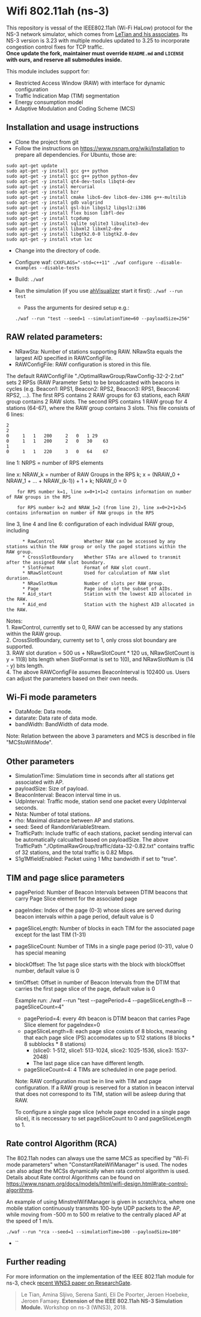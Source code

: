# Wifi 802.11ah (ns-3) 
This repository is vessal of the IEEE802.11ah (Wi-Fi HaLow) protocol for the NS-3 network simulator, which comes from [LeTian and his associates](https://github.com/imec-idlab/IEEE-802.11ah-ns-3). Its NS-3 version is 3.23 with multiple modules updated to 3.25 to incorporate congestion control fixes for TCP traffic.<br>
**Once update the fork, maintainer must override `README.md` and `LICENSE` with ours, and reserve all submodules inside.**

This module includes support for:
* Restricted Access Window (RAW) with interface for dynamic configuration
* Traffic Indication Map (TIM) segmentation 
* Energy consumption model
* Adaptive Modulation and Coding Scheme (MCS)

## Installation and usage instructions
* Clone the project from git
* Follow the instructions on https://www.nsnam.org/wiki/Installation to prepare all dependencies. For Ubuntu, those are:
```
sudo apt-get update
sudo apt-get -y install gcc g++ python
sudo apt-get -y install gcc g++ python python-dev
sudo apt-get -y install qt4-dev-tools libqt4-dev
sudo apt-get -y install mercurial
sudo apt-get -y install bzr
sudo apt-get -y install cmake libc6-dev libc6-dev-i386 g++-multilib
sudo apt-get -y install gdb valgrind
sudo apt-get -y install gsl-bin libgsl2 libgsl2:i386
sudo apt-get -y install flex bison libfl-dev
sudo apt-get -y install tcpdump
sudo apt-get -y install sqlite sqlite3 libsqlite3-dev
sudo apt-get -y install libxml2 libxml2-dev
sudo apt-get -y install libgtk2.0-0 libgtk2.0-dev
sudo apt-get -y install vtun lxc
```
* Change into the directory of code.  
* Configure waf:
`CXXFLAGS="-std=c++11" ./waf configure --disable-examples --disable-tests`
* Build:
`./waf`
* Run the simulation (if you use [ahVisualizer](https://github.com/imec-idlab/ahVisualizer) start it first):
`./waf --run test`
    * Pass the arguments for desired setup e.g.:
    
    `./waf --run "test --seed=1 --simulationTime=60 --payloadSize=256"`
  
  
## RAW related parameters:
* NRawSta:             Number of stations supporting RAW. NRawSta equals the largest AID specified in RAWConfigFile.
* RAWConfigFile:       RAW configuration is stored in this file.

The default RAWConfigFile "./OptimalRawGroup/RawConfig-32-2-2.txt" sets 2 RPSs (RAW Parameter Sets) to be broadcasted with beacons in cycles (e.g. Beacon1: RPS1, Beacon2: RPS2, Beacon3: RPS1, Beacon4: RPS2, ...). The first RPS contains 2 RAW groups for 63 stations, each RAW group contains 2 RAW slots. The second RPS contains 1 RAW group for 4 stations (64-67), where the RAW group contains 3 slots. This file consists of 6 lines:

```
2
2
0	  1	  1	  200	  2	  0	  1	29
0	  1	  1	  200	  2	  0	  30	63
1
0	  1	  1	  220	  3	  0	  64	67
```
line 1: NRPS = number of RPS elements

line x: NRAW_k = number of RAW Groups in the RPS k; x = (NRAW_0 + NRAW_1 + ... + NRAW_(k-1)) + 1 + k; NRAW_0 = 0 

        for RPS number k=1, line x=0+1+1=2 contains information on number of RAW groups in the RPS
        
        for RPS number k=2 and NRAW_1=2 (from line 2), line x=0+2+1+2=5 contains information on number of RAW groups in the RPS
        
line 3, line 4 and line 6: configuration of each individual RAW group, including

          * RawControl           Whether RAW can be accessed by any stations within the RAW group or only the paged stations within the RAW group.  
          * CrossSlotBoundary    Whether STAs are allowed to transmit after the assigned RAW slot boundary.
          * SlotFormat           Format of RAW slot count.                 
          * NRawSlotCount        Used for calculation of RAW slot duration.   
          * NRawSlotNum          Number of slots per RAW group.                     
          * Page                 Page index of the subset of AIDs.
          * Aid_start            Station with the lowest AID allocated in the RAW.
          * Aid_end              Station with the highest AID allocated in the RAW.


Notes:   
          1. RawControl, currently set to 0, RAW can be accessed by any stations within the RAW group.            
          2. CrossSlotBoundary, currenty set to 1, only cross slot boundary are supported.                    
          3. RAW slot duration = 500 us + NRawSlotCount * 120 us, NRawSlotCount is y = 11(8) bits   length when SlotFormat is set to 1(0), and NRawSlotNum is (14 - y) bits length.                                     
          4. The above  RAWConfigFile assumes BeaconInterval is 102400 us. Users can adjust the parameters based on their own needs.                       


## Wi-Fi mode parameters
* DataMode:           Data mode.  
* datarate:           Data rate of data mode.  
* bandWidth:          BandWidth of data mode.  

Note: Relation between the above 3 parameters and MCS is described in file "MCStoWifiMode".       

## Other parameters
* SimulationTime:     Simulatiom time in seconds after all stations get associated with AP.  
* payloadSize:        Size of payload.                   
* BeaconInterval:     Beacon interval time in us.    
* UdpInterval:        Traffic mode, station send one packet every UdpInterval seconds.  
* Nsta:               Number of total stations.  
* rho:                Maximal distance between AP and stations.   
* seed:               Seed of RandomVariableStream.
* TrafficPath:        Include traffic of each stations, packet sending interval can be automatically calcualted based on payloadSize. The above TrafficPath "./OptimalRawGroup/traffic/data-32-0.82.txt" contains traffic of 32 stations, and the total traffic is 0.82 Mbps.
* S1g1MfieldEnabled:     Packet using 1 Mhz bandwidth if set to "true".


## TIM and page slice parameters
* pagePeriod:       Number of Beacon Intervals between DTIM beacons that carry Page Slice element for the associated page
* pageIndex:        Index of the page (0-3) whose slices are served during beacon intervals within a page period, default value is 0
* pageSliceLength:  Number of blocks in each TIM for the associated page except for the last TIM (1-31)
* pageSliceCount:   Number of TIMs in a single page period (0-31), value 0 has special meaning
* blockOffset:      The 1st page slice starts with the block with blockOffset number, default value is 0
* timOffset:        Offset in number of Beacon Intervals from the DTIM that carries the first page slice of the page, default value is 0

    Example run: ./waf --run "test --pagePeriod=4 --pageSliceLength=8 --pageSliceCount=4"
    
    * pagePeriod=4: every 4th beacon is DTIM beacon that carries Page Slice element for pageIndex=0
    * pageSliceLength=8: each page slice cosists of 8 blocks, meaning that each page slice (PS) accomodates up to 512 stations (8 blocks * 8 subblocks * 8 stations)
      * (slice0: 1-512, slice1: 513-1024, slice2: 1025-1536, slice3: 1537-2048)
      * The last page slice can have different length.
   * pageSliceCount=4: 4 TIMs are scheduled in one page period.
    
    Note: RAW configuration must be in line with TIM and page configuration. If a RAW group is reserved for a station in beacon interval that does not correspond to its TIM, station will be asleep during that RAW.
    
    To configure a single page slice (whole page encoded in a single page slice), it is neccessary to set pageSliceCount to 0 and pageSliceLength to 1.

## Rate control Algorithm (RCA)
The 802.11ah nodes can always use the same MCS as specified by "Wi-Fi mode parameters" when "ConstantRateWifiManager" is used. The nodes can also adapt the MCSs dynamically when rata control algorithm is used. Details about Rate control Algorithms can be found on https://www.nsnam.org/docs/models/html/wifi-design.html#rate-control-algorithms.

An example of using MinstrelWifiManager is given in scratch/rca, where one mobile station continuously transmits 100-byte UDP packets to the AP, while moving from -500 m to 500 m relative to the centrally placed AP at the speed of 1 m/s.

`./waf --run "rca --seed=1 --simulationTime=100 --payloadSize=100"`
* ``

## Further reading
For more information on the implementation of the IEEE 802.11ah module for ns-3, check [recent WNS3 paper on ResearchGate](https://www.researchgate.net/publication/324910418_Extension_of_the_IEEE_80211ah_ns-3_Simulation_Module).
> Le Tian, Amina Sljivo, Serena Santi, Eli De Poorter, Jeroen Hoebeke, Jeroen Famaey. **Extension of the IEEE 802.11ah NS-3 Simulation Module.** Workshop on ns-3 (WNS3), 2018.
